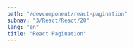 ```yaml
---
path: "/devcomponent/react-pagination"
subnav: "3/React/React/20"
lang: "en"
title: "React Pagination"
---
```

